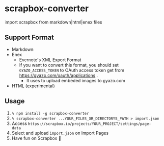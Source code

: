# scrapbox-converter

import scrapbox from markdown|html|enex files

## Support Format

- Markdown
- Enex
  - Evernote's XML Export Format
  - If you want to convert this format, you should set `GYAZO_ACCESS_TOKEN` to OAuth access token get from https://gyazo.com/oauth/applications .
    - It uses to upload embeded images to gyazo.com
- HTML (experimental)

## Usage

1. `% npm install -g scrapbox-converter`
2. `% scrapbox-converter ...YOUR_FILES_OR_DIRECTORYS_PATH > import.json`
3. Access `https://scrapbox.io/projects/YOUR_PROJECT/settings/page-data`
4. Select and upload `import.json` on Import Pages
5. Have fun on Scrapbox 🎉
